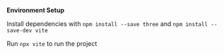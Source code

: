 **Environment Setup**

Install dependencies with `npm install --save three` and `npm install --save-dev vite`

Run `npx vite` to run the project
